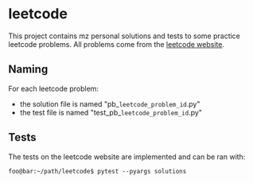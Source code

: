 # leetcode
This project contains mz personal solutions and tests to some practice leetcode problems.
All problems come from the [leetcode website](https://leetcode.com).

## Naming
For each leetcode problem:
- the solution file is named "pb_`leetcode_problem_id`.py"
- the test file is named "test_pb_`leetcode_problem_id`.py"

## Tests
The tests on the leetcode website are implemented and can be ran with:
```console
foo@bar:~/path/leetcode$ pytest --pyargs solutions
```